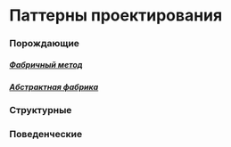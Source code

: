 # Паттерны проектирования

### Порождающие

##### [Фабричный метод](src/DesignPatterns/AbstractFactory)
##### [Абстрактная фабрика](src/DesignPatterns/FactoryMethod)

### Структурные

### Поведенческие
